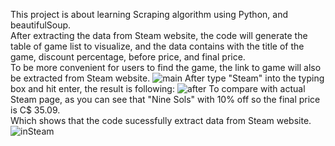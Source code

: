 This project is about learning Scraping algorithm using Python, and beautifulSoup.
</br>After extracting the data from Steam website, the code will generate the table of game list to visualize, and the data contains with the title of the game, discount percentage, before price, and final price.
</br>To be more convenient for users to find the game, the link to game will also be extracted from Steam website.
![main](https://github.com/k1m905/steam-scraper/assets/155605133/2fbc0a2e-dfff-4ffe-aed1-f9a2a88f6ca7)
After type "Steam" into the typing box and hit enter, the result is following:
![after](https://github.com/k1m905/steam-scraper/assets/155605133/d261178f-17a3-44a9-9ea1-c6e58d66c470)
To compare with actual Steam page, as you can see that "Nine Sols" with 10% off so the final price is C$ 35.09. </br>
Which shows that the code sucessfully extract data from Steam website. 
![inSteam](https://github.com/k1m905/steam-scraper/assets/155605133/737b8ed6-e788-4f6a-a093-27ab97e7e761)
